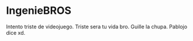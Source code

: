 # IngenieBROS
Intento triste de videojuego.
Triste sera tu vida bro.
Guille la chupa.
Pablojo dice xd.
